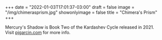 +++
date = "2022-01-03T17:01:37-03:00"
draft = false
image = "/img/chimerasprism.jpg"
showonlyimage = false
title = "Chimera's Prism"
+++

Mercury's Shadow is Book Two of the Kardashev Cycle released in 2021. Visit [pjgarcin.com](https://pjgarcin.com) for more info.

